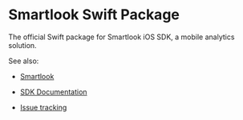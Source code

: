 # Smartlook Swift Package

The official Swift package for Smartlook iOS SDK, a mobile analytics solution.

See also:
- [Smartlook](https://smartlook.com)
- [SDK Documentation](https://smartlook.github.io)

- [Issue tracking](https://github.com/smartlook/smartlook-mobile-issue-tracker/issuess)
